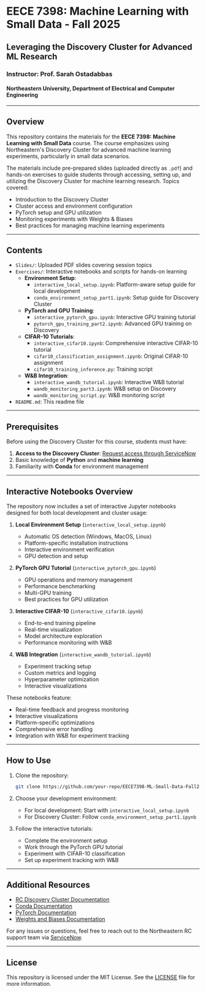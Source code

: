 # EECE 7398: Machine Learning with Small Data - Fall 2025

## Leveraging the Discovery Cluster for Advanced ML Research

### Instructor: Prof. Sarah Ostadabbas
#### Northeastern University, Department of Electrical and Computer Engineering

---

## Overview

This repository contains the materials for the **EECE 7398: Machine Learning with Small Data** course. The course emphasizes using Northeastern's Discovery Cluster for advanced machine learning experiments, particularly in small data scenarios.

The materials include pre-prepared slides (uploaded directly as `.pdf`) and hands-on exercises to guide students through accessing, setting up, and utilizing the Discovery Cluster for machine learning research. Topics covered:

- Introduction to the Discovery Cluster
- Cluster access and environment configuration
- PyTorch setup and GPU utilization
- Monitoring experiments with Weights & Biases
- Best practices for managing machine learning experiments

---

## Contents

- `Slides/`: Uploaded PDF slides covering session topics
- `Exercises/`: Interactive notebooks and scripts for hands-on learning
  - **Environment Setup**:
    - `interactive_local_setup.ipynb`: Platform-aware setup guide for local development
    - `conda_environment_setup_part1.ipynb`: Setup guide for Discovery Cluster
  - **PyTorch and GPU Training**:
    - `interactive_pytorch_gpu.ipynb`: Interactive GPU training tutorial
    - `pytorch_gpu_training_part2.ipynb`: Advanced GPU training on Discovery
  - **CIFAR-10 Tutorials**:
    - `interactive_cifar10.ipynb`: Comprehensive interactive CIFAR-10 tutorial
    - `cifar10_classification_assignment.ipynb`: Original CIFAR-10 assignment
    - `cifar10_training_inference.py`: Training script
  - **W&B Integration**:
    - `interactive_wandb_tutorial.ipynb`: Interactive W&B tutorial
    - `wandb_monitoring_part3.ipynb`: W&B setup on Discovery
    - `wandb_monitoring_script.py`: W&B monitoring script
- `README.md`: This readme file

---

## Prerequisites

Before using the Discovery Cluster for this course, students must have:

1. **Access to the Discovery Cluster**: [Request access through ServiceNow](https://rc.northeastern.edu/getting-started/)
2. Basic knowledge of **Python** and **machine learning**
3. Familiarity with **Conda** for environment management

---

## Interactive Notebooks Overview

The repository now includes a set of interactive Jupyter notebooks designed for both local development and cluster usage:

1. **Local Environment Setup** (`interactive_local_setup.ipynb`)
   - Automatic OS detection (Windows, MacOS, Linux)
   - Platform-specific installation instructions
   - Interactive environment verification
   - GPU detection and setup

2. **PyTorch GPU Tutorial** (`interactive_pytorch_gpu.ipynb`)
   - GPU operations and memory management
   - Performance benchmarking
   - Multi-GPU training
   - Best practices for GPU utilization

3. **Interactive CIFAR-10** (`interactive_cifar10.ipynb`)
   - End-to-end training pipeline
   - Real-time visualization
   - Model architecture exploration
   - Performance monitoring with W&B

4. **W&B Integration** (`interactive_wandb_tutorial.ipynb`)
   - Experiment tracking setup
   - Custom metrics and logging
   - Hyperparameter optimization
   - Interactive visualizations

These notebooks feature:
- Real-time feedback and progress monitoring
- Interactive visualizations
- Platform-specific optimizations
- Comprehensive error handling
- Integration with W&B for experiment tracking

---

## How to Use

1. Clone the repository:
    ```bash
    git clone https://github.com/your-repo/EECE7398-ML-Small-Data-Fall2024.git
    ```

2. Choose your development environment:   
   - For local development: Start with `interactive_local_setup.ipynb`
   - For Discovery Cluster: Follow `conda_environment_setup_part1.ipynb`

3. Follow the interactive tutorials:
   - Complete the environment setup
   - Work through the PyTorch GPU tutorial
   - Experiment with CIFAR-10 classification
   - Set up experiment tracking with W&B

---

## Additional Resources

- [RC Discovery Cluster Documentation](https://rc.northeastern.edu)
- [Conda Documentation](https://docs.conda.io/projects/conda/en/latest/)
- [PyTorch Documentation](https://pytorch.org/docs/stable/)
- [Weights and Biases Documentation](https://docs.wandb.ai/)

For any issues or questions, feel free to reach out to the Northeastern RC support team via [ServiceNow](https://rc.northeastern.edu/help/support/).

---

## License

This repository is licensed under the MIT License. See the [LICENSE](LICENSE) file for more information.
